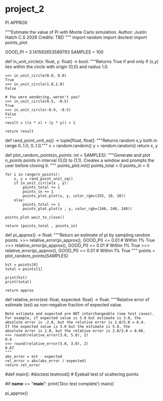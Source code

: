 # project_2
PI APPROX

"""Estimate the value of Pi with Monte Carlo simulation.
Author:  Justin Hatch C.S 2026
Credits:  TBD
"""
import random
import doctest
import points_plot

GOOD_PI = 3.141592653589793
SAMPLES = 100

def in_unit_circle(x: float, y: float) -> bool:
    """Returns True if and only if (x,y) lies within the circle
    with origin (0,0) and radius 1.0.
    
    >>> in_unit_circle(0.0, 0.0)
    True
    >>> in_unit_circle(1.0,1.0)
    False
    
    # You were wondering, weren't you? 
    >>> in_unit_circle(0.5, -0.5)
    True
    >>> in_unit_circle(-0.9, -0.5)
    False
    """
    result = ((x * x) + (y * y)) < 1
    
    return result

def  rand_point_unit_sq() -> tuple[float, float]:
    """Returns random x,y both in range 0..1.0, 0..1.0."""
    x = random.random()
    y = random.random()
    return x, y

def plot_random_points(n_points: int = SAMPLES):
    """Generate and plot n_points points
    in interval (0,0) to (1,1).
    Creates a window and prompts the user before
    closing it.
    """
    points_plot.init()
    points_total = 0
    points_in = 0
    
    for i in range(n_points):
        x, y = rand_point_unit_sq()
        if in_unit_circle(x , y):
            points_total += 1
            points_in += 1
            points_plot.plot(x, y, color_rgb=(255, 10, 10))
        else:
            points_total += 1
            points_plot.plot(x , y, color_rgb=(240, 240, 240))
            
    points_plot.wait_to_close()
    
    return (points_total , points_in)
    
def pi_approx() -> float:
    """Return an estimate of pi by sampling random points.
    >>> relative_error(pi_approx(), GOOD_PI) <= 0.01  # Within 1%
    True
    >>> relative_error(pi_approx(), GOOD_PI) <= 0.01  # Within 1%
    True
    >>> relative_error(pi_approx(), GOOD_PI) <= 0.01  # Within 1%
    True
    """
    points = plot_random_points(SAMPLES)
    
    hit = points[0]
    total = points[1]
    
    print(hit)
    print(total)
    
    return approx
    
def relative_error(est: float, expected: float) -> float:
    """Relative error of estimate (est) as non-negative fraction of expected value.
    
    
    Note estimate and expected are NOT interchangeable (see test cases).
    For example, if expected value is 5.0 but estimate is 3.0, the
    absolute error is -2.0, but the relative error is 2.0/5.0 = 0.4.
    If the expected value is 3.0 but the estimate is 5.0, the
    absolute error is 2.0, but the relative error is 2.0/3.0 = 0.66.
    >>> round(relative_error(3.0, 5.0), 2)
    0.4
    >>> round(relative_error(5.0, 3.0), 2)
    0.67
    """
    abs_error = est - expected
    rel_error = abs(abs_error / expected)
    return rel_error

#def main():
    #doctest.testmod()
    # Eyeball test of scattering points
    

#if __name__ == "__main__":
    print('Doc test complete')
    main()


pi_approx()
